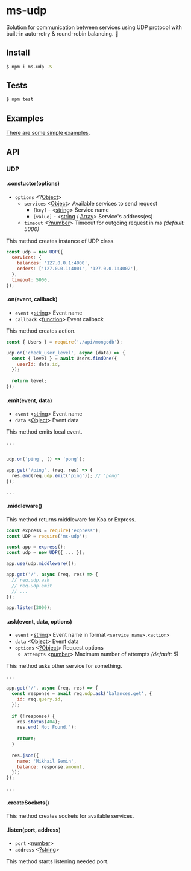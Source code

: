 # ms-udp

Solution for communication between services using UDP protocol with built-in auto-retry & round-robin balancing. 🔬

## Install

```sh
$ npm i ms-udp -S
```

## Tests

```sh
$ npm test
```

## Examples

[There are some simple examples](examples).

## API

### UDP

#### .constuctor(options)

* `options` <?[Object](https://developer.mozilla.org/en-US/docs/Web/JavaScript/Reference/Global_Objects/Object)>
  * `services` <[Object](https://developer.mozilla.org/en-US/docs/Web/JavaScript/Reference/Global_Objects/Object)> Available services to send request
    * `[key]` - <[string](https://developer.mozilla.org/en-US/docs/Web/JavaScript/Data_structures#String_type)> Service name
    * `[value]` - <[string](https://developer.mozilla.org/en-US/docs/Web/JavaScript/Data_structures#String_type) / [Array](https://developer.mozilla.org/en-US/docs/Web/JavaScript/Reference/Global_Objects/Array)> Service's address(es)
  * `timeout` <[?number](https://developer.mozilla.org/en-US/docs/Web/JavaScript/Data_structures#Number_type)> Timeout for outgoing request in ms *(default: 5000)*

This method creates instance of UDP class.

```js
const udp = new UDP({
  services: {
    balances: '127.0.0.1:4000',
    orders: ['127.0.0.1:4001', '127.0.0.1:4002'],
  },
  timeout: 5000,
});
```

#### .on(event, callback)

* `event` <[string](https://developer.mozilla.org/en-US/docs/Web/JavaScript/Data_structures#String_type)> Event name
* `callback` <[function](https://developer.mozilla.org/en-US/docs/Web/JavaScript/Reference/Global_Objects/Function)> Event callback

This method creates action.

```js
const { Users } = require('./api/mongodb');

udp.on('check_user_level', async (data) => {
  const { level } = await Users.findOne({
    userId: data.id,
  });
  
  return level;
});
```

#### .emit(event, data)

* `event` <[string](https://developer.mozilla.org/en-US/docs/Web/JavaScript/Data_structures#String_type)> Event name
* `data` <[Object](https://developer.mozilla.org/en-US/docs/Web/JavaScript/Reference/Global_Objects/Object)> Event data

This method emits local event.

```js
...


udp.on('ping', () => 'pong');

app.get('/ping', (req, res) => {
  res.end(req.udp.emit('ping')); // 'pong'
});

...
```

#### .middleware()

This method returns middleware for Koa or Express.

```js
const express = require('express');
const UDP = require('ms-udp');

const app = express();
const udp = new UDP({ ... });

app.use(udp.middleware());

app.get('/', async (req, res) => {
  // req.udp.ask
  // req.udp.emit
  // ...
});

app.listen(3000);
```

#### .ask(event, data, options)

* `event` <[string](https://developer.mozilla.org/en-US/docs/Web/JavaScript/Data_structures#String_type)> Event name in format `<service_name>.<action>`
* `data` <[Object](https://developer.mozilla.org/en-US/docs/Web/JavaScript/Reference/Global_Objects/Object)> Event data
* `options` <[?Object](https://developer.mozilla.org/en-US/docs/Web/JavaScript/Reference/Global_Objects/Object)> Request options
  * `attempts` <[number](https://developer.mozilla.org/en-US/docs/Web/JavaScript/Data_structures#Number_type)> Maximum number of attempts *(default: 5)*

This method asks other service for something.

```js
...

app.get('/', async (req, res) => {
  const response = await req.udp.ask('balances.get', {
    id: req.query.id,
  });
  
  if (!response) {
    res.status(404);
    res.end('Not Found.');
    
    return;
  }
  
  res.json({
    name: 'Mikhail Semin',
    balance: response.amount,
  });
});

...
```

#### .createSockets()

This method creates sockets for available services.

#### .listen(port, address)

* `port` <[number](https://developer.mozilla.org/en-US/docs/Web/JavaScript/Data_structures#Number_type)>
* `address` <[?string](https://developer.mozilla.org/en-US/docs/Web/JavaScript/Data_structures#String_type)>

This method starts listening needed port.
